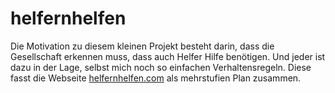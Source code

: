 # helfernhelfen

Die Motivation zu diesem kleinen Projekt besteht darin, dass die Gesellschaft erkennen muss, dass auch Helfer Hilfe benötigen. Und jeder ist dazu in der Lage, selbst mich noch so einfachen Verhaltensregeln. Diese fasst die Webseite [helfernhelfen.com](https://helfernhelfen.com) als mehrstufien Plan zusammen.
